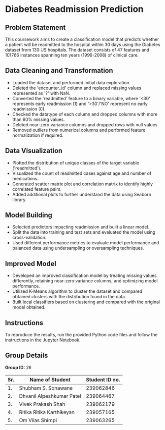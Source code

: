 # Diabetes Readmission Prediction

## Problem Statement
This coursework aims to create a classification model that predicts whether a patient will be readmitted to the hospital within 30 days using the Diabetes dataset from 130 US hospitals. The dataset consists of 47 features and 101766 instances spanning ten years (1999-2008) of clinical care.

## Data Cleaning and Transformation
- Loaded the dataset and performed initial data exploration.
- Deleted the 'encounter_id' column and replaced missing values represented as '?' with NaN.
- Converted the 'readmitted' feature to a binary variable, where '<30' represents early readmission (1) and '>30'/'NO' represent no early readmission (0).
- Checked the datatype of each column and dropped columns with more than 90% missing values.
- Deleted near-zero variance columns and dropped rows with null values.
- Removed outliers from numerical columns and performed feature normalization if required.

## Data Visualization
- Plotted the distribution of unique classes of the target variable ('readmitted').
- Visualized the count of readmitted cases against age and number of medications.
- Generated scatter matrix plot and correlation matrix to identify highly correlated feature pairs.
- Added additional plots to further understand the data using Seaborn library.

## Model Building
- Selected predictors impacting readmission and built a linear model.
- Split the data into training and test sets and evaluated the model using cross-validation.
- Used different performance metrics to evaluate model performance and balanced data using undersampling or oversampling techniques.
  
## Improved Model
- Developed an improved classification model by treating missing values differently, retaining near-zero variance columns, and optimizing model performance.
- Utilized K-Means algorithm to cluster the dataset and compared obtained clusters with the distribution found in the data.
- Built local classifiers based on clustering and compared with the original model obtained.

## Instructions
To reproduce the results, run the provided Python code files and follow the instructions in the Jupyter Notebook.

## Group Details

**Group ID:** 26

| Sr. | Name of Student               | Student ID no. |
|-----|-------------------------------|----------------|
| 1.  | Shubham S. Sonawane          | 239062846      |
| 2.  | Dhvanil Alpeshkumar Patel    | 239064467      |
| 3.  | Vivek Prakash Shah           | 239062179      |
| 4.  | Ritika Ritika Karthikeyan    | 239057165      |
| 5.  | Om Vilas Shimpi              | 239063265     |


